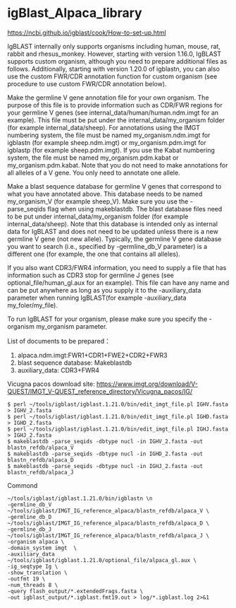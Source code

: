 # igBlast_Alpaca_library

https://ncbi.github.io/igblast/cook/How-to-set-up.html <br/>

IgBLAST internally only supports organisms including human, mouse, rat, rabbit and rhesus_monkey. However, starting with version 1.16.0, IgBLAST supports custom organism, although you need to prepare additional files as follows. Additionally, starting with version 1.20.0 of igblastn, you can also use the custom FWR/CDR annotation function for custom organism (see procedure to use custom FWR/CDR annotation below).

Make the germline V gene annotation file for your own organism. The purpose of this file is to provide information such as CDR/FWR regions for your germline V genes (see internal_data/human/human.ndm.imgt for an example). This file must be put under the internal_data/my_organism folder (for example internal_data/sheep). For annotations using the IMGT numbering system, the file must be named my_organism.ndm.imgt for igblastn (for example sheep.ndm.imgt) or my_organism.pdm.imgt for igblastp (for example sheep.pdm.imgt). If you use the Kabat numbering system, the file must be named my_organism.pdm.kabat or my_organism.pdm.kabat. Note that you do not need to make annotations for all alleles of a V gene. You only need to annotate one allele.

Make a blast sequence database for germline V genes that correspond to what you have annotated above. This database needs to be named my_organism_V (for example sheep_V). Make sure you use the -parse_seqids flag when using makeblastdb. The blast database files need to be put under internal_data/my_organism folder (for example internal_data/sheep). Note that this database is intended only as internal data for IgBLAST and does not need to be updated unless there is a new germline V gene (not new allele). Typically, the germline V gene database you want to search (i.e., specified by -germline_db_V parameter) is a different one (for example, the one that contains all alleles).

If you also want CDR3/FWR4 information, you need to supply a file that has information such as CDR3 stop for germline J genes (see optional_file/human_gl.aux for an example). This file can have any name and can be put anywhere as long as you supply it to the -auxiliary_data parameter when running IgBLAST(for example -auxiliary_data my_foler/my_file).

To run IgBLAST for your organism, please make sure you specify the -organism my_organism parameter.

List of documents to be prepared：<br/>
1. alpaca.ndm.imgt:FWR1+CDR1+FWE2+CDR2+FWR3
2. blast sequence database: Makeblastdb
3. auxiliary_data: CDR3+FWR4

Vicugna pacos download site: https://www.imgt.org/download/V-QUEST/IMGT_V-QUEST_reference_directory/Vicugna_pacos/IG/ <br/>
```
$ perl ~/tools/igblast/igblast.1.21.0/bin/edit_imgt_file.pl IGHV.fasta > IGHV_2.fasta
$ perl ~/tools/igblast/igblast.1.21.0/bin/edit_imgt_file.pl IGHD.fasta > IGHD_2.fasta
$ perl ~/tools/igblast/igblast.1.21.0/bin/edit_imgt_file.pl IGHJ.fasta > IGHJ_2.fasta
$ makeblastdb -parse_seqids -dbtype nucl -in IGHV_2.fasta -out blastn_refdb/alpaca_V
$ makeblastdb -parse_seqids -dbtype nucl -in IGHD_2.fasta -out blastn_refdb/alpaca_D
$ makeblastdb -parse_seqids -dbtype nucl -in IGHJ_2.fasta -out blastn_refdb/alpaca_J
```

Commond <br/>
```
~/tools/igblast/igblast.1.21.0/bin/igblastn \n
-germline_db_V ~/tools/igblast/IMGT_IG_reference_alpaca/blastn_refdb/alpaca_V \
-germline_db_D ~/tools/igblast/IMGT_IG_reference_alpaca/blastn_refdb/alpaca_D \
-germline_db_J ~/tools/igblast/IMGT_IG_reference_alpaca/blastn_refdb/alpaca_J \
-organism alpaca \
-domain_system imgt  \
-auxiliary_data ~/tools/igblast/igblast.1.21.0/optional_file/alpaca_gl.aux \
-ig_seqtype Ig \
-show_translation \
-outfmt 19 \
-num_threads 8 \
-query flash_output/*.extendedFrags.fasta \
-out igblast_output/*.igblast.fmt19.out > log/*.igblast.log 2>&1
```
